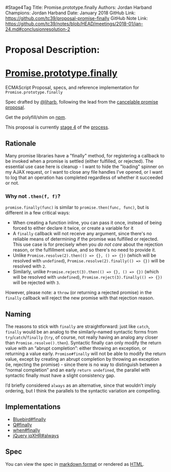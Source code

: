 #Stage4Tag
Title: Promise.prototype.finally
Authors: Jordan Harband
Champions: Jordan Harband
Date: January 2018
GitHub Link: https://github.com/tc39/proposal-promise-finally
GitHub Note Link: https://github.com/tc39/notes/blob/HEAD/meetings/2018-01/jan-24.md#conclusionresolution-2

# Proposal Description:
# [Promise.prototype.finally](https://www.npmjs.com/package/promise.prototype.finally)
ECMAScript Proposal, specs, and reference implementation for `Promise.prototype.finally`

Spec drafted by [@ljharb](https://github.com/ljharb), following the lead from the [cancelable promise proposal](https://github.com/tc39/proposal-cancelable-promises/blob/e31520fc9a53a8cbeff53b0df413d9e565b27d69/Third%20State.md#promiseprototypefinally-implementation).

Get the polyfill/shim on [npm](https://www.npmjs.com/package/promise.prototype.finally).

This proposal is currently [stage 4](https://github.com/tc39/proposals/blob/master/finished-proposals.md) of the [process](https://tc39.github.io/process-document/).

## Rationale
Many promise libraries have a "finally" method, for registering a callback to be invoked when a promise is settled (either fulfilled, or rejected). The essential use case here is cleanup - I want to hide the "loading" spinner on my AJAX request, or I want to close any file handles I’ve opened, or I want to log that an operation has completed regardless of whether it succeeded or not.

### Why not `.then(f, f)`?
`promise.finally(func)` is similar to `promise.then(func, func)`, but is different in a few critical ways:
 - When creating a function inline, you can pass it once, instead of being forced to either declare it twice, or create a variable for it
 - A `finally` callback will not receive any argument, since there's no reliable means of determining if the promise was fulfilled or rejected. This use case is for precisely when you *do not care* about the rejection reason, or the fulfillment value, and so there's no need to provide it.
 - Unlike `Promise.resolve(2).then(() => {}, () => {})` (which will be resolved with `undefined`), `Promise.resolve(2).finally(() => {})` will be resolved with `2`.
 - Similarly, unlike `Promise.reject(3).then(() => {}, () => {})` (which will be resolved with `undefined`), `Promise.reject(3).finally(() => {})` will be rejected with `3`.

However, please note: a `throw` (or returning a rejected promise) in the `finally` callback will reject the new promise with that rejection reason.

## Naming
The reasons to stick with `finally` are straightforward: just like `catch`, `finally` would be an analog to the similarly-named syntactic forms from `try`/`catch`/`finally` (`try`, of course, not really having an analog any closer than `Promise.resolve().then`). Syntactic finally can only modify the return value with an “abrupt completion”: either throwing an exception, or returning a value early. `Promise#finally` will not be able to modify the return value, except by creating an abrupt completion by throwing an exception (ie, rejecting the promise) - since there is no way to distinguish between a “normal completion” and an early `return undefined`, the parallel with syntactic finally must have a slight consistency gap.

I’d briefly considered `always` as an alternative, since that wouldn’t imply ordering, but I think the parallels to the syntactic variation are compelling.

## Implementations
 - [Bluebird#finally](http://bluebirdjs.com/docs/api/finally.html)
 - [Q#finally](https://github.com/kriskowal/q/wiki/API-Reference#promisefinallycallback)
 - [when#finally](https://github.com/cujojs/when/blob/master/docs/api.md#promisefinally)
 - [jQuery jqXHR#always](http://api.jquery.com/jQuery.ajax/#jqXHR)

## Spec
You can view the spec in [markdown format](spec.md) or rendered as [HTML](https://tc39.github.io/proposal-promise-finally/).

